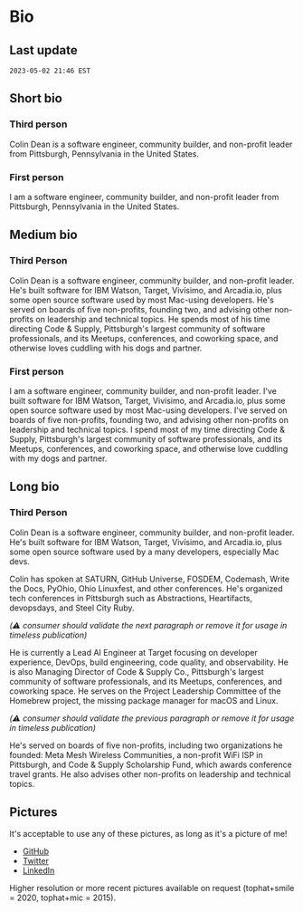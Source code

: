 # Bio

## Last update

`2023-05-02 21:46 EST`

## Short bio

### Third person

Colin Dean is a software engineer, community builder, and non-profit leader from Pittsburgh, Pennsylvania in the United States.

### First person

I am a software engineer, community builder, and non-profit leader from Pittsburgh, Pennsylvania in the United States.

## Medium bio

### Third Person

Colin Dean is a software engineer, community builder, and non-profit leader. He's built software for IBM Watson, Target, Vivísimo, and Arcadia.io, plus some open source software used by most Mac-using developers. He's served on boards of five non-profits, founding two, and advising other non-profits on leadership and technical topics. He spends most of his time directing Code & Supply, Pittsburgh's largest community of software professionals, and its Meetups, conferences, and coworking space, and otherwise loves cuddling with his dogs and partner.

### First person

I am a software engineer, community builder, and non-profit leader. I've built software for IBM Watson, Target, Vivísimo, and Arcadia.io, plus some open source software used by most Mac-using developers. I've served on boards of five non-profits, founding two, and advising other non-profits on leadership and technical topics. I spend most of my time directing Code & Supply, Pittsburgh's largest community of software professionals, and its Meetups, conferences, and coworking space, and otherwise love cuddling with my dogs and partner.

## Long bio

### Third Person

Colin Dean is a software engineer, community builder, and non-profit leader. He's built software for IBM Watson, Target, Vivísimo, and Arcadia.io, plus some open source software used by a many developers, especially Mac devs.

Colin has spoken at SATURN, GitHub Universe, FOSDEM, Codemash, Write the Docs, PyOhio, Ohio Linuxfest, and other conferences. He's organized tech conferences in Pittsburgh such as Abstractions, Heartifacts, devopsdays, and Steel City Ruby.

_(:warning: consumer should validate the next paragraph or remove it for usage in timeless publication)_

He is currently a Lead AI Engineer at Target focusing on developer experience, DevOps, build engineering, code quality, and observability. He is also Managing Director of Code & Supply Co., Pittsburgh's largest community of software professionals, and its Meetups, conferences, and coworking space. He serves on the Project Leadership Committee of the Homebrew project, the missing package manager for macOS and Linux.

_(:warning: consumer should validate the previous paragraph or remove it for usage in timeless publication)_

He's served on boards of five non-profits, including two organizations he founded: Meta Mesh Wireless Communities, a non-profit WiFi ISP in Pittsburgh, and Code & Supply Scholarship Fund, which awards conference travel grants. He also advises other non-profits on leadership and technical topics.

## Pictures

It's acceptable to use any of these pictures, as long as it's a picture of me!

* [GitHub](https://avatars.githubusercontent.com/u/197224?v=4)
* [Twitter](https://twitter.com/colindean/photo)
* [LinkedIn](https://www.linkedin.com/in/colindean/)

Higher resolution or more recent pictures available on request (tophat+smile = 2020, tophat+mic = 2015).
